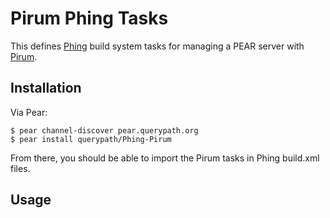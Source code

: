# Pirum Phing Tasks

This defines [Phing](http://phing.info) build system tasks for managing a PEAR server with [Pirum](http://pirum-project.org).

## Installation

Via Pear:

    $ pear channel-discover pear.querypath.org
    $ pear install querypath/Phing-Pirum

From there, you should be able to import the Pirum tasks in Phing build.xml files.

## Usage